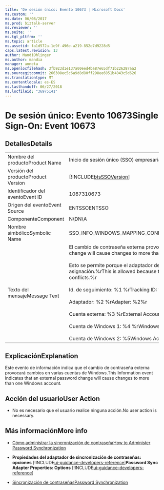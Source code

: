 ```yaml
---
title: 'De sesión único: Evento 10673 | Microsoft Docs'
ms.custom: ''
ms.date: 06/08/2017
ms.prod: biztalk-server
ms.reviewer: ''
ms.suite: ''
ms.tgt_pltfrm: ''
ms.topic: article
ms.assetid: fa1d572a-1e9f-496e-a219-852e7d9228d5
caps.latest.revision: 13
author: MandiOhlinger
ms.author: mandia
manager: anneta
ms.openlocfilehash: 3fb923d1e137a00eed4ba87e65df71b226287aa2
ms.sourcegitcommit: 266308ec5c6a9d8d80ff298ee6051b4843c5d626
ms.translationtype: MT
ms.contentlocale: es-ES
ms.lasthandoff: 06/27/2018
ms.locfileid: "36975141"
---
```

# <a name="single-sign-on-event-10673"></a><span data-ttu-id="1a2b7-102">De sesión único: Evento 10673</span><span class="sxs-lookup"><span data-stu-id="1a2b7-102">Single Sign-On: Event 10673</span></span>
## <a name="details"></a><span data-ttu-id="1a2b7-103">Detalles</span><span class="sxs-lookup"><span data-stu-id="1a2b7-103">Details</span></span>  

|                 |                                                                                                                                                                                                                                                                                                                                                                          |
|-----------------|--------------------------------------------------------------------------------------------------------------------------------------------------------------------------------------------------------------------------------------------------------------------------------------------------------------------------------------------------------------------------|
|  <span data-ttu-id="1a2b7-104">Nombre del producto</span><span class="sxs-lookup"><span data-stu-id="1a2b7-104">Product Name</span></span>   |                                                                                                                                                                        <span data-ttu-id="1a2b7-105">Inicio de sesión único (SSO) empresarial</span><span class="sxs-lookup"><span data-stu-id="1a2b7-105">Enterprise Single Sign-On</span></span>                                                                                                                                                                         |
| <span data-ttu-id="1a2b7-106">Versión del producto</span><span class="sxs-lookup"><span data-stu-id="1a2b7-106">Product Version</span></span> |                                                                                                                                                        [!INCLUDE[btsSSOVersion](../includes/btsssoversion-md.md)]                                                                                                                                                        |
|    <span data-ttu-id="1a2b7-107">Identificador del evento</span><span class="sxs-lookup"><span data-stu-id="1a2b7-107">Event ID</span></span>     |                                                                                                                                                                                  <span data-ttu-id="1a2b7-108">10673</span><span class="sxs-lookup"><span data-stu-id="1a2b7-108">10673</span></span>                                                                                                                                                                                   |
|  <span data-ttu-id="1a2b7-109">Origen del evento</span><span class="sxs-lookup"><span data-stu-id="1a2b7-109">Event Source</span></span>   |                                                                                                                                                                                  <span data-ttu-id="1a2b7-110">ENTSSO</span><span class="sxs-lookup"><span data-stu-id="1a2b7-110">ENTSSO</span></span>                                                                                                                                                                                  |
|    <span data-ttu-id="1a2b7-111">Componente</span><span class="sxs-lookup"><span data-stu-id="1a2b7-111">Component</span></span>    |                                                                                                                                                                                   <span data-ttu-id="1a2b7-112">N\D</span><span class="sxs-lookup"><span data-stu-id="1a2b7-112">N\A</span></span>                                                                                                                                                                                    |
|  <span data-ttu-id="1a2b7-113">Nombre simbólico</span><span class="sxs-lookup"><span data-stu-id="1a2b7-113">Symbolic Name</span></span>  |                                                                                                                                                                <span data-ttu-id="1a2b7-114">SSO_INFO_WINDOWS_MAPPING_CONFLICT_ALLOWED</span><span class="sxs-lookup"><span data-stu-id="1a2b7-114">SSO_INFO_WINDOWS_MAPPING_CONFLICT_ALLOWED</span></span>                                                                                                                                                                 |
|  <span data-ttu-id="1a2b7-115">Texto del mensaje</span><span class="sxs-lookup"><span data-stu-id="1a2b7-115">Message Text</span></span>   | <span data-ttu-id="1a2b7-116">El cambio de contraseña externa provocará cambios en varias cuentas de Windows.%r</span><span class="sxs-lookup"><span data-stu-id="1a2b7-116">An external password change will cause changes to more than one Windows account.%r</span></span><br /><br /> <span data-ttu-id="1a2b7-117">Esto se permite porque el adaptador de este sistema externo está configurado para permitir conflictos de asignación.%r</span><span class="sxs-lookup"><span data-stu-id="1a2b7-117">This is allowed because the adapter for this external system is configured to allow mapping conflicts.%r</span></span><br /><br /> <span data-ttu-id="1a2b7-118">Id. de seguimiento: %1 %r</span><span class="sxs-lookup"><span data-stu-id="1a2b7-118">Tracking ID: %1%r</span></span><br /><br /> <span data-ttu-id="1a2b7-119">Adaptador: %2 %r</span><span class="sxs-lookup"><span data-stu-id="1a2b7-119">Adapter: %2%r</span></span><br /><br /> <span data-ttu-id="1a2b7-120">Cuenta externa: %3 %r</span><span class="sxs-lookup"><span data-stu-id="1a2b7-120">External Account: %3%r</span></span><br /><br /> <span data-ttu-id="1a2b7-121">Cuenta de Windows 1: %4 %r</span><span class="sxs-lookup"><span data-stu-id="1a2b7-121">Windows Account 1: %4%r</span></span><br /><br /> <span data-ttu-id="1a2b7-122">Cuenta de Windows 2: %5</span><span class="sxs-lookup"><span data-stu-id="1a2b7-122">Windows Account 2: %5</span></span> |

## <a name="explanation"></a><span data-ttu-id="1a2b7-123">Explicación</span><span class="sxs-lookup"><span data-stu-id="1a2b7-123">Explanation</span></span>  
 <span data-ttu-id="1a2b7-124">Este evento de información indica que el cambio de contraseña externa provocará cambios en varias cuentas de Windows.</span><span class="sxs-lookup"><span data-stu-id="1a2b7-124">This Information event indicates that an external password change will cause changes to more than one Windows account.</span></span>  

## <a name="user-action"></a><span data-ttu-id="1a2b7-125">Acción del usuario</span><span class="sxs-lookup"><span data-stu-id="1a2b7-125">User Action</span></span>  

-   <span data-ttu-id="1a2b7-126">No es necesario que el usuario realice ninguna acción.</span><span class="sxs-lookup"><span data-stu-id="1a2b7-126">No user action is necessary.</span></span>  

## <a name="more-info"></a><span data-ttu-id="1a2b7-127">Más información</span><span class="sxs-lookup"><span data-stu-id="1a2b7-127">More info</span></span>

- [<span data-ttu-id="1a2b7-128">Cómo administrar la sincronización de contraseña</span><span class="sxs-lookup"><span data-stu-id="1a2b7-128">How to Administer Password Synchronization</span></span>](../core/how-to-administer-password-synchronization.md)  

- <span data-ttu-id="1a2b7-129">**Propiedades del adaptador de sincronización de contraseñas: opciones** [!INCLUDE[ui-guidance-developers-reference](../includes/ui-guidance-developers-reference.md)]</span><span class="sxs-lookup"><span data-stu-id="1a2b7-129">**Password Sync Adapter Properties: Options** [!INCLUDE[ui-guidance-developers-reference](../includes/ui-guidance-developers-reference.md)]</span></span>

- [<span data-ttu-id="1a2b7-130">Sincronización de contraseñas</span><span class="sxs-lookup"><span data-stu-id="1a2b7-130">Password Synchronization</span></span>](../core/password-synchronization2.md)
